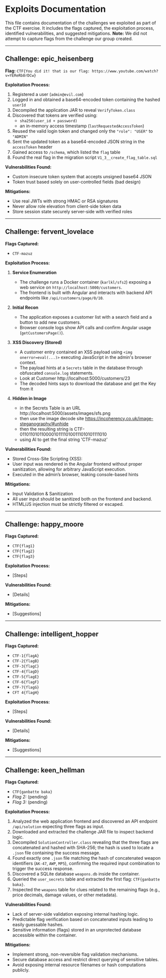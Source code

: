 # Exploits Documentation

This file contains documentation of the challenges we exploited as part of the CTF exercise. It includes the flags captured, the exploitation process, identified vulnerabilities, and suggested mitigations. **Note:** We did not attempt to capture flags from the challenge our group created.

---

## Challenge: epic_heisenberg

**Flag:**
`CTF{You did it! that is our flag: https://www.youtube.com/watch?v=YEReRb8rDCw}`

**Exploitation Process:**

1. Registered a user (`admin@evil.com`)
2. Logged in and obtained a base64-encoded token containing the hashed `userId`
3. Decompiled the application JAR to reveal `VerifyToken.class`
4. Discovered that tokens are verified using:
   - `sha256(user_id + password)`
   - an in-memory access timestamp (`lastRequestedAccessToken`)
5. Reused the valid login token and changed only the `"role": "USER"` to `"ADMIN"`
6. Sent the updated token as a base64-encoded JSON string in the `accessToken` header
7. Gained access to `/schema`, which listed the `flag` table
8. Found the real flag in the migration script `V1_3__create_flag_table.sql`

**Vulnerabilities Found:**
- Custom insecure token system that accepts unsigned base64 JSON
- Token trust based solely on user-controlled fields (bad design)

**Mitigations:**
- Use real JWTs with strong HMAC or RSA signatures
- Never allow role elevation from client-side token data
- Store session state securely server-side with verified roles

---

## Challenge: fervent_lovelace  
**Flags Captured:**  
- `CTF-mazuz`

**Exploitation Process:**  
1. **Service Enumeration**  
   - The challenge runs a Docker container (`karlkl/sfs2`) exposing a web service on `http://localhost:5000/customers`.
   - The frontend is built with Angular and interacts with backend API endpoints like `/api/customers/page/0/10`.

2. **Initial Recon**  
   - The application exposes a customer list with a search field and a button to add new customers.
   - Browser console logs show API calls and confirm Angular usage (`getCustomersPage()`).

3. **XSS Discovery (Stored)**  
   - A customer entry contained an XSS payload using `<img onerror=eval(...)>` executing JavaScript in the admin's browser context.
   - The payload hints at a `Secrets` table in the database through obfuscated `console.log` statements.
   - Look at Customer http://localhost:5000/customers/23
   - The decoded hints says to download the database and get the Key from it

4. **Hidden in Image**
	- in the Secrets Table is an URL http://localhost:5000/assets/images/sfs.png
	- then use the image decode site https://incoherency.co.uk/image-steganography/#unhide
	- then the resulting string is CTF-0110110101100001011110100111010101111010
	- using AI to get the final string 'CTF-mazuz'

**Vulnerabilities Found:**  
- Stored Cross-Site Scripting (XSS):
- User input was rendered in the Angular frontend without proper sanitization, allowing for arbitrary JavaScript execution.
- Executed in the admin’s browser, leaking console-based hints

**Mitigations:**  
- Input Validation & Sanitization
- All user input should be sanitized both on the frontend and backend.
- HTML/JS injection must be strictly filtered or escaped.

---

## Challenge: happy_moore  
**Flags Captured:**  
- `CTF{flag1}`  
- `CTF{flag2}`  
- `CTF{flag3}`

**Exploitation Process:**  
- [Steps]

**Vulnerabilities Found:**  
- [Details]

**Mitigations:**  
- [Suggestions]

---

## Challenge: intelligent_hopper  
**Flags Captured:**  
- `CTF-1{flagA}`  
- `CTF-2{flagB}`  
- `CTF-3{flagC}`  
- `CTF-4{flagD}`  
- `CTF-5{flagE}`  
- `CTF-6{flagF}`  
- `CTF-7{flagG}`  
- `CFT 4{flagH}`

**Exploitation Process:**  
- [Steps]

**Vulnerabilities Found:**  
- [Details]

**Mitigations:**  
- [Suggestions]

---

## Challenge: keen_hellman

**Flags Captured:**  
- `CTF{ganbatte baka}`  
- *Flag 2:* (pending)  
- *Flag 3:* (pending)

**Exploitation Process:**  
1. Analyzed the web application frontend and discovered an API endpoint `/api/solution` expecting three flags as input.  
2. Downloaded and extracted the challenge JAR file to inspect backend logic.  
3. Decompiled `SolutionController.class` revealing that the three flags are concatenated and hashed with SHA-256; the hash is used to locate a `.json` file containing the success message.  
4. Found exactly one `.json` file matching the hash of concatenated weapon identifiers (`AK-47`, `AWP`, `MP5`), confirming the required input combination to trigger the success response.  
5. Discovered a SQLite database `weapons.db` inside the container.  
6. Queried the `user_secrets` table and extracted the first flag: `CTF{ganbatte baka}`.  
7. Inspected the `weapons` table for clues related to the remaining flags (e.g., price decimals, damage values, or other metadata).

**Vulnerabilities Found:**  
- Lack of server-side validation exposing internal hashing logic.  
- Predictable flag verification based on concatenated inputs leading to easily guessable hashes.  
- Sensitive information (flags) stored in an unprotected database accessible within the container.

**Mitigations:**  
- Implement strong, non-reversible flag validation mechanisms.  
- Secure database access and restrict direct querying of sensitive tables.  
- Avoid exposing internal resource filenames or hash computations publicly.



